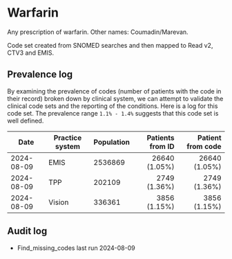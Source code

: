 # Warfarin

Any prescription of warfarin. Other names: Coumadin/Marevan.

Code set created from SNOMED searches and then mapped to Read v2, CTV3 and EMIS.

## Prevalence log

By examining the prevalence of codes (number of patients with the code in their record) broken down by clinical system, we can attempt to validate the clinical code sets and the reporting of the conditions. Here is a log for this code set. The prevalence range `1.1% - 1.4%` suggests that this code set is well defined.

| Date       | Practice system | Population | Patients from ID | Patient from code |
| ---------- | --------------- | ---------- | ---------------: | ----------------: |
| 2024-08-09 | EMIS            | 2536869    |    26640 (1.05%) |     26640 (1.05%) |
| 2024-08-09 | TPP             | 202109     |     2749 (1.36%) |      2749 (1.36%) |
| 2024-08-09 | Vision          | 336361     |     3856 (1.15%) |      3856 (1.15%) |

## Audit log

- Find_missing_codes last run 2024-08-09
